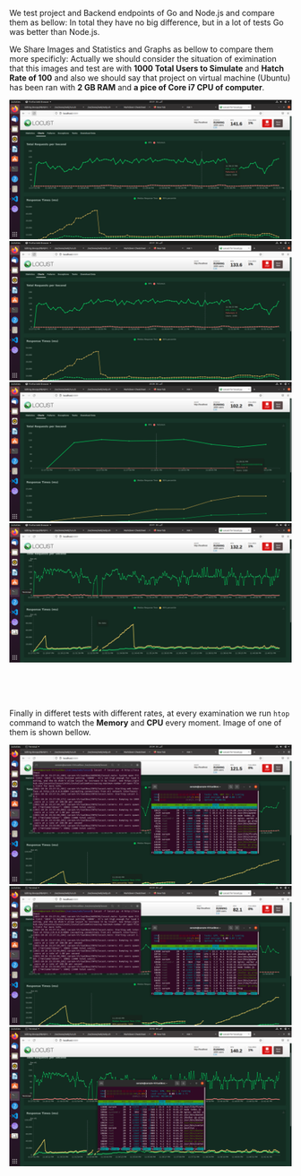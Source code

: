 We test project and Backend endpoints of Go and Node.js and compare them as bellow:
In total they have no big difference, but in a lot of tests Go was better than Node.js.

We Share Images and Statistics and Graphs as bellow to compare them more specificly:
Actually we should consider the situation of eximination that this images and test are with **1000 Total Users to Simulate** and **Hatch Rate of 100** and also we should say that project on virtual machine (Ubuntu) has been ran with **2 GB RAM** and **a pice of Core i7 CPU of computer**.

![alt text](https://github.com/sarazm2000/devops/blob/main/img/test1.png)
![alt text](https://github.com/sarazm2000/devops/blob/main/img/test2.png)
![alt text](https://github.com/sarazm2000/devops/blob/main/img/test3.png)
![alt text](https://github.com/sarazm2000/devops/blob/main/img/test4.png)

<br/><br/><br/>

Finally in differet tests with different rates, at every examination we run `htop` command to watch the **Memory** and **CPU** every moment. Image of one of them is shown bellow.

![alt text](https://github.com/sarazm2000/devops/blob/main/img/cpu-ram-test1.png)
![alt text](https://github.com/sarazm2000/devops/blob/main/img/cpu-ram-test2.png)
![alt text](https://github.com/sarazm2000/devops/blob/main/img/cpu-ram-test3.png)
